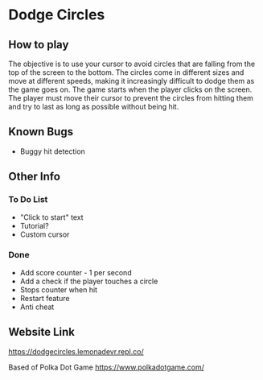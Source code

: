 # Dodge Circles

## How to play
The objective is to use your cursor to avoid circles that are falling from the top of the screen to the bottom. The circles come in different sizes and move at different speeds, making it increasingly difficult to dodge them as the game goes on. The game starts when the player clicks on the screen. The player must move their cursor to prevent the circles from hitting them and try to last as long as possible without being hit.

## Known Bugs
- Buggy hit detection
  
## Other Info
### To Do List
- "Click to start" text
- Tutorial?
- Custom cursor

### Done
- Add score counter - 1 per second
- Add a check if the player touches a circle
- Stops counter when hit
- Restart feature
- Anti cheat

## Website Link
https://dodgecircles.lemonadevr.repl.co/

Based of Polka Dot Game
https://www.polkadotgame.com/
